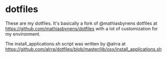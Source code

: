 dotfiles
========

These are my dotfiles. It's basically a fork of @mathiasbynens dotfiles at https://github.com/mathiasbynens/dotfiles with a lot of customization for my environment.

The install_applications.sh script was written by @alrra at https://github.com/alrra/dotfiles/blob/master/lib/osx/install_applications.sh